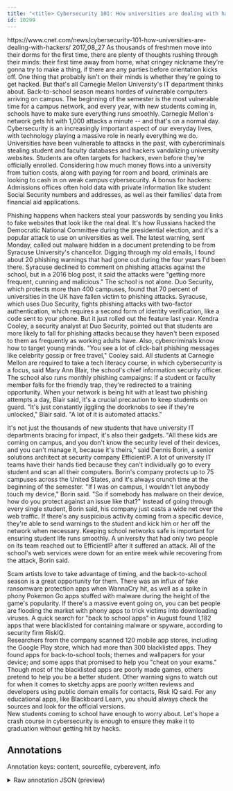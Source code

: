 ```yaml
---
title: "<title> Cybersecurity 101: How universities are dealing with hackers </title>"
id: 10299
---
```


<title> Cybersecurity 101: How universities are dealing with hackers </title>
<source> https://www.cnet.com/news/cybersecurity-101-how-universities-are-dealing-with-hackers/ </source>
<date> 2017_08_27 </date>
<text>
As thousands of freshmen move into their dorms for the first time, there are plenty of thoughts rushing through their minds: their first time away from home, what cringey nickname they're gonna try to make a thing, if there are any parties before orientation kicks off.
One thing that probably isn't on their minds is whether they're going to get hacked.
But that's all Carnegie Mellon University's IT department thinks about. Back-to-school season means hordes of vulnerable computers arriving on campus.
The beginning of the semester is the most vulnerable time for a campus network, and every year, with new students coming in, schools have to make sure everything runs smoothly. Carnegie Mellon's network gets hit with 1,000 attacks a minute -- and that's on a normal day.
Cybersecurity is an increasingly important aspect of our everyday lives, with technology playing a massive role in nearly everything we do. Universities have been vulnerable to attacks in the past, with cybercriminals stealing student and faculty databases and hackers vandalizing university websites.  
Students are often targets for hackers, even before they're officially enrolled. Considering how much money flows into a university from tuition costs, along with paying for room and board, criminals are looking to cash in on weak campus cybersecurity. A bonus for hackers: Admissions offices often hold data with private information like student Social Security numbers and addresses, as well as their families' data from financial aid applications.

Phishing happens when hackers steal your passwords by sending you links to fake websites that look like the real deal. It's how Russians hacked the Democratic National Committee during the presidential election, and it's a popular attack to use on universities as well.
The latest warning, sent Monday, called out malware hidden in a document pretending to be from Syracuse University's chancellor.
Digging through my old emails, I found about 20 phishing warnings that had gone out during the four years I'd been there. Syracuse declined to comment on phishing attacks against the school, but in a 2016 blog post, it said the attacks were "getting more frequent, cunning and malicious." 
The school is not alone. Duo Security, which protects more than 400 campuses, found that 70 percent of universities in the UK have fallen victim to phishing attacks. Syracuse, which uses Duo Security, fights phishing attacks with two-factor authentication, which requires a second form of identity verification, like a code sent to your phone. But it just rolled out the feature last year.
Kendra Cooley, a security analyst at Duo Security, pointed out that students are more likely to fall for phishing attacks because they haven't been exposed to them as frequently as working adults have. Also, cybercriminals know how to target young minds.
"You see a lot of click-bait phishing messages like celebrity gossip or free travel," Cooley said.
All students at Carnegie Mellon are required to take a tech literacy course, in which cybersecurity is a focus, said Mary Ann Blair, the school's chief information security officer. The school also runs monthly phishing campaigns: If a student or faculty member falls for the friendly trap, they're redirected to a training opportunity.
When your network is being hit with at least two phishing attempts a day, Blair said, it's a crucial precaution to keep students on guard.
"It's just constantly jiggling the doorknobs to see if they're unlocked," Blair said. "A lot of it is automated attacks." 

It's not just the thousands of new students that have university IT departments bracing for impact, it's also their gadgets.
"All these kids are coming on campus, and you don't know the security level of their devices, and you can't manage it, because it's theirs," said Dennis Borin, a senior solutions architect at security company EfficientIP. A lot of university IT teams have their hands tied because they can't individually go to every student and scan all their computers.
Borin's company protects up to 75 campuses across the United States, and it's always crunch time at the beginning of the semester.
"If I was on campus, I wouldn't let anybody touch my device," Borin said. "So if somebody has malware on their device, how do you protect against an issue like that?"
Instead of going through every single student, Borin said, his company just casts a wide net over the web traffic. If there's any suspicious activity coming from a specific device, they're able to send warnings to the student and kick him or her off the network when necessary.
Keeping school networks safe is important for ensuring student life runs smoothly. A university that had only two people on its team reached out to EfficientIP after it suffered an attack.
All of the school's web services were down for an entire week while recovering from the attack, Borin said.

Scam artists love to take advantage of timing, and the back-to-school season is a great opportunity for them.
There was an influx of fake ransomware protection apps when WannaCry hit, as well as a spike in phony Pokemon Go apps stuffed with malware during the height of the game's popularity. If there's a massive event going on, you can bet people are flooding the market with phony apps to trick victims into downloading viruses. A quick search for "back to school apps" in August found 1,182 apps that were blacklisted for containing malware or spyware, according to security firm RiskIQ.   
Researchers from the company scanned 120 mobile app stores, including the Google Play store, which had more than 300 blacklisted apps. They found apps for back-to-school tools; themes and wallpapers for your device; and some apps that promised to help you "cheat on your exams."
Though most of the blacklisted apps are poorly made games, others pretend to help you be a better student.
Other warning signs to watch out for when it comes to sketchy apps are poorly written reviews and developers using public domain emails for contacts, Risk IQ said. For any educational apps, like Blackboard Learn, you should always check the sources and look for the official versions.  
New students coming to school have enough to worry about. Let's hope a crash course in cybersecurity is enough to ensure they make it to graduation without getting hit by hacks.   
</text>



## Annotations

Annotation keys: content, sourcefile, cyberevent, info

<details>
<summary>Raw annotation JSON (preview)</summary>

```json
{
  "content": "As thousands of freshmen move into their dorms for the first time, there are plenty of thoughts rushing through their minds: their first time away from home, what cringey nickname they're gonna try to make a thing, if there are any parties before orientation kicks off. One thing that probably isn't on their minds is whether they're going to get hacked. But that's all Carnegie Mellon University's IT department thinks about. Back-to-school season means hordes of vulnerable computers arriving on campus. The beginning of the semester is the most vulnerable time for a campus network, and every year, with new students coming in, schools have to make sure everything runs smoothly. Carnegie Mellon's network gets hit with 1,000 attacks a minute -- and that's on a normal day. Cybersecurity is an increasingly important aspect of our everyday lives, with technology playing a massive role in nearly everything we do. Universities have been vulnerable to attacks in the past, with cybercriminals stealing student and faculty databases and hackers vandalizing university websites.   Students are often targets for hackers, even before they're officially enrolled. Considering how much money flows into a university from tuition costs, along with paying for room and board, criminals are looking to cash in on weak campus cybersecurity. A bonus for hackers: Admissions offices often hold data with private information like student Social Security numbers and addresses, as well as their families' data from financial aid applications.  Phishing happens when hackers steal your passwords by sending you links to fake websites that look like the real deal. It's how Russians hacked the Democratic National Committee during the presidential election, and it's a popular attack to use on universities as well. The latest warning, sent Monday, called out malware hidden in a document pretending to be from Syracuse University's chancellor. Digging through my old emails, I found about 20 phishing warnings that had gone out during the four years I'd been there. Syracuse declined to comment on phishing attacks against the school, but in a 2016 blog post, it said the attacks were \"getting more frequent, cunning and malicious.\"  The school is not alone. Duo Security, which protects more than 400 campuses, found that 70 percent of universities in the UK have fallen victim to phishing attacks. Syracuse, which uses Duo Security, fights phishing attacks with two-factor authentication, which requires a second form of identity verification, like a code sent to your phone. But it just rolled out the feature last year. Kendra Cooley, a security analyst at Duo Security, pointed out that students are more likely to fall for phishing attacks because they haven't been exposed to them as frequently as working adults have. Also, cybercriminals know how to target young minds. \"You see a lot of click-bait phishing messages like celebrity gossip or free travel,\" Cooley said. All students at Carnegie Mellon are required to take a tech literacy course, in which cybersecurity is a focus, said Mary Ann Blair, the school's chief information security officer. The school also runs monthly phishing campaigns: If a student or faculty member falls for the friendly trap, they're redirected to a training opportunity. When your network is being hit with at least two phishing attempts a day, Blair said, it's a crucial precaution to keep students on guard. \"It's just constantly jiggling the doorknobs to see if they're unlocked,\" Blair said. \"A lot of it is automated attacks.\"   It's not just the thousands of new students that have university IT departments bracing for impact, it's also their gadgets. \"All these kids are coming on campus, and you don't know the security level of their devices, and you can't manage it, because it's theirs,\" said Dennis Borin, a senior solutions architect at security company EfficientIP. A lot of university IT teams have their hands tied because th
```
</details>
